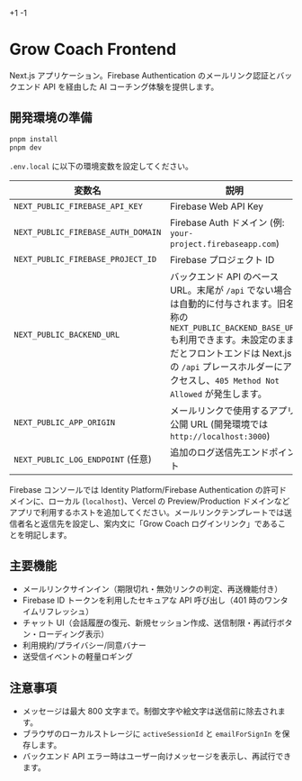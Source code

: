 +1
-1

# Grow Coach Frontend

Next.js アプリケーション。Firebase Authentication のメールリンク認証とバックエンド API を経由した AI コーチング体験を提供します。

## 開発環境の準備

```bash
pnpm install
pnpm dev
```

`.env.local` に以下の環境変数を設定してください。

| 変数名 | 説明 |
| --- | --- |
| `NEXT_PUBLIC_FIREBASE_API_KEY` | Firebase Web API Key |
| `NEXT_PUBLIC_FIREBASE_AUTH_DOMAIN` | Firebase Auth ドメイン (例: `your-project.firebaseapp.com`) |
| `NEXT_PUBLIC_FIREBASE_PROJECT_ID` | Firebase プロジェクト ID |
| `NEXT_PUBLIC_BACKEND_URL` | バックエンド API のベース URL。末尾が `/api` でない場合は自動的に付与されます。旧名称の `NEXT_PUBLIC_BACKEND_BASE_URL` も利用できます。未設定のままだとフロントエンドは Next.js の `/api` プレースホルダーにアクセスし、`405 Method Not Allowed` が発生します。|
| `NEXT_PUBLIC_APP_ORIGIN` | メールリンクで使用するアプリ公開 URL (開発環境では `http://localhost:3000`) |
| `NEXT_PUBLIC_LOG_ENDPOINT` (任意) | 追加のログ送信先エンドポイント |

Firebase コンソールでは Identity Platform/Firebase Authentication の許可ドメインに、ローカル (`localhost`)、Vercel の Preview/Production ドメインなどアプリで利用するホストを追加してください。メールリンクテンプレートでは送信者名と返信先を設定し、案内文に「Grow Coach ログインリンク」であることを明記します。

## 主要機能

- メールリンクサインイン（期限切れ・無効リンクの判定、再送機能付き）
- Firebase ID トークンを利用したセキュアな API 呼び出し（401 時のワンタイムリフレッシュ）
- チャット UI（会話履歴の復元、新規セッション作成、送信制限・再試行ボタン・ローディング表示）
- 利用規約/プライバシー/同意バナー
- 送受信イベントの軽量ロギング

## 注意事項

- メッセージは最大 800 文字まで。制御文字や絵文字は送信前に除去されます。
- ブラウザのローカルストレージに `activeSessionId` と `emailForSignIn` を保存します。
- バックエンド API エラー時はユーザー向けメッセージを表示し、再試行できます。